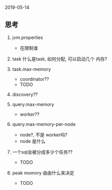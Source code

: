 2019-05-14

## 思考
1. jvm.properties
    - 在限制谁

1. task 什么是task, 如何分配, 可以启动几个 内存?

1. task.max-memory
    - coordinator??
    - TODO

2. discovery??

2. query.max-memory
    - worker??
1. query.max-memory-per-node
    - node?, 不是 worker吗?
    - node 是什么
1. 一个sql会被分成多少个任务??
    - TODO
    
1. peak momory 由由什么来决定
    - TODO